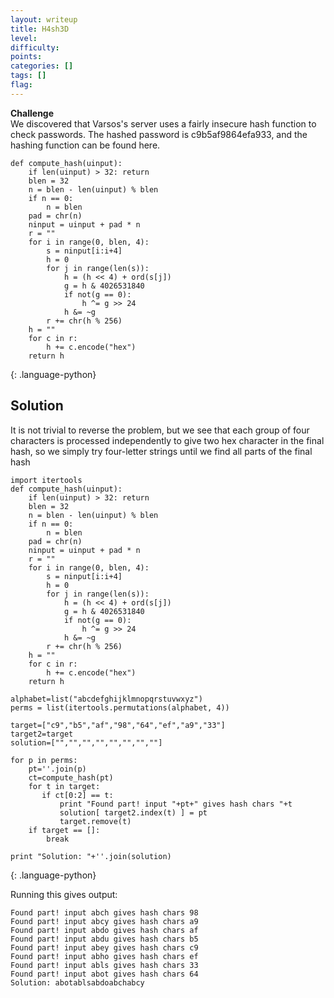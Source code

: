 ```yaml
---
layout: writeup
title: H4sh3D
level: 
difficulty: 
points: 
categories: []
tags: []
flag: 
---
```

**Challenge**  
We discovered that Varsos's server uses a fairly insecure hash function
to check passwords. The hashed password is c9b5af9864efa933, and the
hashing function can be found here.

    def compute_hash(uinput):
    	if len(uinput) > 32: return
    	blen = 32
    	n = blen - len(uinput) % blen
    	if n == 0:
    		n = blen
    	pad = chr(n)
    	ninput = uinput + pad * n
    	r = ""
    	for i in range(0, blen, 4):
    		s = ninput[i:i+4]
    		h = 0
    		for j in range(len(s)):
    			h = (h << 4) + ord(s[j])
    			g = h & 4026531840
    			if not(g == 0):
    				h ^= g >> 24
    			h &= ~g
    		r += chr(h % 256)
    	h = ""
    	for c in r:
    		h += c.encode("hex")
    	return h
{: .language-python}

## Solution

It is not trivial to reverse the problem, but we see that each group of
four characters is processed independently to give two hex character in
the final hash, so we simply try four-letter strings until we find all
parts of the final hash

    import itertools
    def compute_hash(uinput):
    	if len(uinput) > 32: return
    	blen = 32
    	n = blen - len(uinput) % blen
    	if n == 0:
    		n = blen
    	pad = chr(n)
    	ninput = uinput + pad * n
    	r = ""
    	for i in range(0, blen, 4):
    		s = ninput[i:i+4]
    		h = 0
    		for j in range(len(s)):
    			h = (h << 4) + ord(s[j])
    			g = h & 4026531840
    			if not(g == 0):
    				h ^= g >> 24
    			h &= ~g
    		r += chr(h % 256)
    	h = ""
    	for c in r:
    		h += c.encode("hex")
    	return h
    
    alphabet=list("abcdefghijklmnopqrstuvwxyz")
    perms = list(itertools.permutations(alphabet, 4))
    
    target=["c9","b5","af","98","64","ef","a9","33"]
    target2=target
    solution=["","","","","","","",""]
    
    for p in perms:
        pt=''.join(p)
        ct=compute_hash(pt)
        for t in target:
           if ct[0:2] == t:
               print "Found part! input "+pt+" gives hash chars "+t
               solution[ target2.index(t) ] = pt
               target.remove(t)
        if target == []:
            break
    
    print "Solution: "+''.join(solution)
{: .language-python}

Running this gives output:

    Found part! input abch gives hash chars 98
    Found part! input abcy gives hash chars a9
    Found part! input abdo gives hash chars af
    Found part! input abdu gives hash chars b5
    Found part! input abey gives hash chars c9
    Found part! input abho gives hash chars ef
    Found part! input abls gives hash chars 33
    Found part! input abot gives hash chars 64
    Solution: abotablsabdoabchabcy

